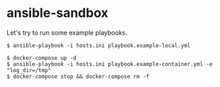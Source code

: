 # ansible-sandbox

Let's try to run some example playbooks.

```console
$ ansible-playbook -i hosts.ini playbook.example-local.yml
```

```console
$ docker-compose up -d
$ ansible-playbook -i hosts.ini playbook.example-container.yml -e "log_dir=/tmp"
$ docker-compose stop && docker-compose rm -f
```
